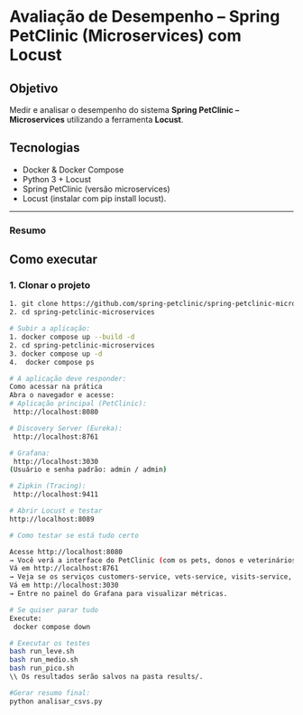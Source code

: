 # Avaliação de Desempenho – Spring PetClinic (Microservices) com Locust

## Objetivo
Medir e analisar o desempenho do sistema **Spring PetClinic – Microservices** utilizando a ferramenta **Locust**.

## Tecnologias
- Docker & Docker Compose
- Python 3 + Locust
- Spring PetClinic (versão microservices)
- Locust (instalar com pip install locust).


---

### Resumo


## Como executar

### 1. Clonar o projeto
```bash
1. git clone https://github.com/spring-petclinic/spring-petclinic-microservices.git
2. cd spring-petclinic-microservices

# Subir a aplicação:
1. docker compose up --build -d
2. cd spring-petclinic-microservices
3. docker compose up -d
4.  docker compose ps

# A aplicação deve responder:
Como acessar na prática
Abra o navegador e acesse:
# Aplicação principal (PetClinic):
 http://localhost:8080

# Discovery Server (Eureka):
 http://localhost:8761

# Grafana:
 http://localhost:3030
(Usuário e senha padrão: admin / admin)

# Zipkin (Tracing):
 http://localhost:9411

# Abrir Locust e testar
http://localhost:8089

# Como testar se está tudo certo

Acesse http://localhost:8080
→ Você verá a interface do PetClinic (com os pets, donos e veterinários).
Vá em http://localhost:8761
→ Veja se os serviços customers-service, vets-service, visits-service, api-gateway estão todos UP.
Vá em http://localhost:3030
→ Entre no painel do Grafana para visualizar métricas.

# Se quiser parar tudo
Execute:
 docker compose down

# Executar os testes
bash run_leve.sh
bash run_medio.sh
bash run_pico.sh
\\ Os resultados serão salvos na pasta results/.

#Gerar resumo final:
python analisar_csvs.py




